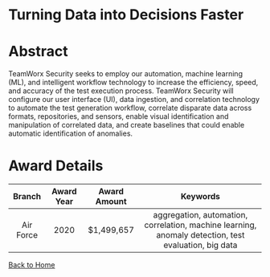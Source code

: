 
Turning Data into Decisions Faster
==================================

# Abstract


TeamWorx Security seeks to employ our automation, machine learning (ML), and intelligent workflow technology to increase the efficiency, speed, and accuracy of the test execution process. TeamWorx Security will configure our user interface (UI), data ingestion, and correlation technology to automate the test generation workflow, correlate disparate data across formats, repositories, and sensors, enable visual identification and manipulation of correlated data, and create baselines that could enable automatic identification of anomalies.  

# Award Details

|Branch|Award Year|Award Amount|Keywords|
| :---: | :---: | :---: | :---: |
|Air Force|2020|$1,499,657|aggregation, automation, correlation, machine learning, anomaly detection, test evaluation, big data|
  
  


[Back to Home](https://github.com/chrischow/dod_sbir_awards#1649)